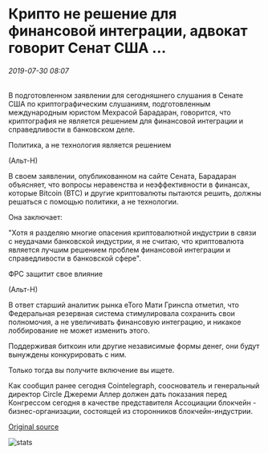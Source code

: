 # Крипто не решение для финансовой интеграции, адвокат говорит Сенат США ...

###### 2019-07-30 08:07

В подготовленном заявлении для сегодняшнего слушания в Сенате США по криптографическим слушаниям, подготовленным международным юристом Мехрасой Барадаран, говорится, что криптография не является решением для финансовой интеграции и справедливости в банковском деле.

Политика, а не технология является решением

(Альт-Н)

В своем заявлении, опубликованном на сайте Сената, Барадаран объясняет, что вопросы неравенства и неэффективности в финансах, которые Bitcoin (BTC) и другие криптовалюты пытаются решить, должны решаться с помощью политики, а не технологии.

Она заключает:

"Хотя я разделяю многие опасения криптовалютной индустрии в связи с неудачами банковской индустрии, я не считаю, что криптовалюта является лучшим решением проблем финансовой интеграции и справедливости в банковской сфере".

ФРС защитит свое влияние

(Альт-Н)

В ответ старший аналитик рынка eToro Мати Гринспа отметил, что Федеральная резервная система стимулировала сохранить свои полномочия, а не увеличивать финансовую интеграцию, и никакое лоббирование не может изменить этого.

Поддерживая биткоин или другие независимые формы денег, они будут вынуждены конкурировать с ним.

Только тогда вы получите включение вы ищете.

Как сообщил ранее сегодня Cointelegraph, сооснователь и генеральный директор Circle Джереми Аллер должен дать показания перед Конгрессом сегодня в качестве представителя Ассоциации блокчейн - бизнес-организации, состоящей из сторонников блокчейн-индустрии.

[Original source](https://cointelegraph.com/news/crypto-not-a-solution-for-financial-inclusion-lawyer-tells-us-senate)

![stats](https://c.statcounter.com/11760860/0/a89fa40b/1/ "stats")